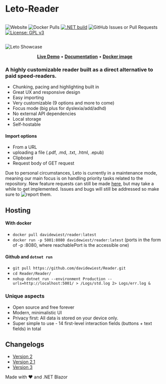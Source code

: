 # Leto-Reader
<div style="display: flex;">
  
![Website](https://img.shields.io/website?url=https%3A%2F%2Fleto.axym.org) ![Docker Pulls](https://img.shields.io/docker/pulls/davidewiest/reader) [![.NET build](https://github.com/Axym-Labs/Axym-Reader/actions/workflows/dotnet-desktop.yml/badge.svg?branch=main)](https://github.com/Axym-Labs/Axym-Reader/actions/workflows/dotnet-desktop.yml) ![GitHub Issues or Pull Requests](https://img.shields.io/github/issues/axym-labs/Axym-Reader) [![License: GPL v3](https://img.shields.io/badge/License-GPLv3-blue.svg)](https://www.gnu.org/licenses/gpl-3.0)

</div>

![Leto Showcase](Showcase-min.gif)

<p align="center" style="align-items: center">
    <a href="https://leto.axym.org/read" target="_blank"><b>Live Demo</b></a> •
    <a href="https://github.com/Axym-Labs/Leto-Reader/wiki" target="_blank"><b>Documentation</b></a> •
    <a href="https://hub.docker.com/r/davidewiest/reader"><b>Docker image</b></a>
</p>

### A highly customizable reader built as a direct alternative to paid speed-readers.
- Chunking, pacing and highlighting built in
- Great UX and responsive design
- Easy importing
- Very customizable (9 options and more to come)
- Focus mode (big plus for dyslexia/add/adhd)
- No external API dependencies
- Local storage
- Self-hostable

#### Import options
- From a URL
- uploading a file (.pdf, .md, .txt, .html, .epub)
- Clipboard
- Request body of GET request

Due to personal circumstances, Leto is currently in a maintenance mode, meaning our main focus is on handling priority tasks related to the repository. New feature requests can still be made [here](https://reader.canny.io/), but may take a while to get implemented. Issues and bugs will still be addressed so make sure to ![report](https://github.com/Axym-Labs/Leto-Reader/issues) them.

## Hosting
#### With docker
- `docker pull davidewiest/reader:latest`
- `docker run -p 5001:8080 davidewiest/reader:latest` (ports in the form of -p <reachablePort>:8080, where reachablePort is the accessible one)

#### Github and `dotnet run`
- `git pull https://github.com/davidewiest/Reader.git`
- `cd Reader/Reader/`
- `nohup dotnet run --environment Production --urls=http://localhost:5001/ > /Logs/std.log 2> Logs/err.log &`

### Unique aspects
- Open source and free forever
- Modern, minimalistic UI
- Privacy first: All data is stored on your device only.
- Super simple to use - 14 first-level interaction fields (buttons + text fields) in total


## Changelogs
- [Version 2](https://github.com/Axym-Labs/Axym-Reader/wiki/Changelog-Version-2)
- [Version 2.1](https://github.com/Axym-Labs/Axym-Reader/wiki/Changelog-Version-2.1)
- [Version 3](https://github.com/Axym-Labs/Axym-Reader/wiki/Changelog-Version-3)


Made with ❤️ and .NET Blazor

